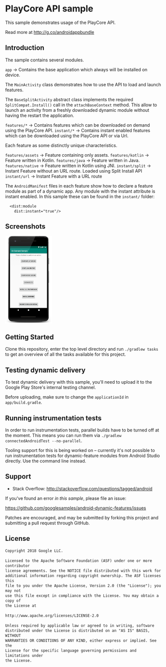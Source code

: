 # PlayCore API sample

This sample demonstrates usage of the PlayCore API.

Read more at http://g.co/androidappbundle

## Introduction

The sample contains several modules.

`app` -> Contains the base application which always will be installed on device.

The `MainActivity` class demonstrates how to use the API to load and launch features.

The `BaseSplitActivity` abstract class implements the required `SplitCompat.Install()` call
in the `attachBaseContext` method. This allow to launch an activity from a freshly downloaded
dynamic module without having the restart the application.

`features/*` -> Contains features which can be downloaded on demand using the PlayCore API.
`instant/*` -> Contains instant enabled features which can be downloaded using the PlayCore API or via Url.

Each feature as some distinctly unique characteristics.

`features/assets` -> Feature containing only assets.
`features/kotlin` -> Feature written in Kotlin.
`features/java` -> Feature written in Java.
`features/native` -> Feature written in Kotlin using JNI.
`instant/split` -> Instant Feature without an URL route. Loaded using Split
Install API
`instant/url` -> Instant Feature with a URL route

The `AndroidManifest` files in each feature show
how to declare a feature module as part of a dynamic app. Any module with the
instant attribute is instant enabled. In this sample these can be found in the
`instant/` folder:

```
  <dist:module
    dist:instant="true"/>
```

## Screenshots

<img src="screenshots/main.png" width="30%" />


## Getting Started

Clone this repository, enter the top level directory and run <code>./gradlew tasks</code>
to get an overview of all the tasks available for this project.

## Testing dynamic delivery

To test dynamic delivery with this sample, you'll need to upload it to the Google Play Store's
internal testing channel.

Before uploading, make sure to change the `applicationId` in `app/build.gradle`.

## Running instrumentation tests

In order to run instrumentation tests, parallel builds have to be turned off at the moment.
This means you can run them via `./gradlew connectedAndroidTest --no-parallel`.

Tooling support for this is being worked on – currently it's not possible to run
instrumentation tests for dynamic-feature modules from Android Studio directly.
Use the command line instead.

## Support

- Stack Overflow: http://stackoverflow.com/questions/tagged/android

If you've found an error *in this sample*, please file an issue:

https://github.com/googlesamples/android-dynamic-features/issues

Patches are encouraged, and may be submitted by forking this project and
submitting a pull request through GitHub.


## License

```
Copyright 2018 Google LLC.

Licensed to the Apache Software Foundation (ASF) under one or more contributor
license agreements. See the NOTICE file distributed with this work for
additional information regarding copyright ownership. The ASF licenses this
file to you under the Apache License, Version 2.0 (the "License"); you may not
use this file except in compliance with the License. You may obtain a copy of
the License at

http://www.apache.org/licenses/LICENSE-2.0

Unless required by applicable law or agreed to in writing, software
distributed under the License is distributed on an "AS IS" BASIS, WITHOUT
WARRANTIES OR CONDITIONS OF ANY KIND, either express or implied. See the
License for the specific language governing permissions and limitations under
the License.
```
